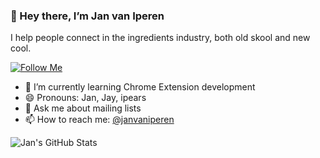 ### 👋 Hey there, I’m Jan van Iperen

I help people connect in the ingredients industry, both old skool and new cool.

[![Follow Me](https://img.shields.io/github/followers/janvaniperen?label=Follow&style=social)](https://github.com/janvaniperen)

- 🌱 I’m currently learning Chrome Extension development
- 😄 Pronouns: Jan, Jay, ipears
- 💬 Ask me about mailing lists
- 📫 How to reach me: [@janvaniperen](https://twitter.com/janvaniperen)

![Jan's GitHub Stats](https://github-readme-stats.vercel.app/api?username=janvaniperen&show_icons=true&count_private=true&line_height=40)
